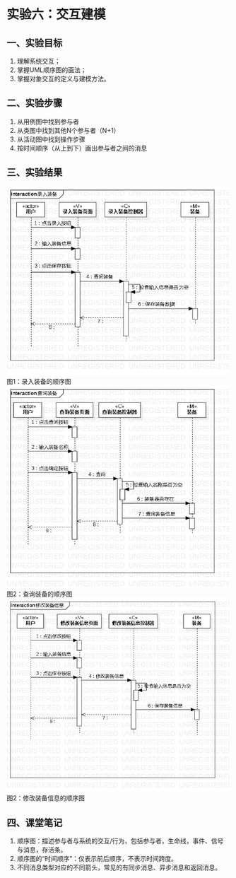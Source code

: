 ﻿# 实验六：交互建模
## 一、实验目标
1. 理解系统交互；
2. 掌握UML顺序图的画法；
3. 掌握对象交互的定义与建模方法。

## 二、实验步骤
1. 从用例图中找到参与者  
2. 从类图中找到其他N个参与者（N+1）  
3. 从活动图中找到操作步骤  
4. 按时间顺序（从上到下）画出参与者之间的消息

## 三、实验结果
![录入装备的顺序图](./Sequence01.jpg)  
图1：录入装备的顺序图  
![查询装备的顺序图](./Sequence02.jpg)  
图2：查询装备的顺序图
![修改装备信息的顺序图](./Sequence03.jpg)  
图2：修改装备信息的顺序图

## 四、课堂笔记
1.  顺序图：描述参与者与系统的交互/行为，包括参与者，生命线，事件、信号与消息，存活条。
2.  顺序图的“时间顺序”：仅表示前后顺序，不表示时间跨度。
3.  不同消息类型对应的不同箭头，常见的有同步消息、异步消息和返回消息。



